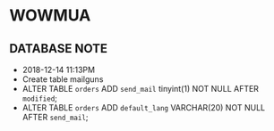 # WOWMUA

## DATABASE NOTE
- 2018-12-14 11:13PM
 - Create table mailguns
 - ALTER TABLE `orders` ADD `send_mail` tinyint(1) NOT NULL AFTER `modified`;
 - ALTER TABLE `orders` ADD `default_lang` VARCHAR(20) NOT NULL AFTER `send_mail`;
